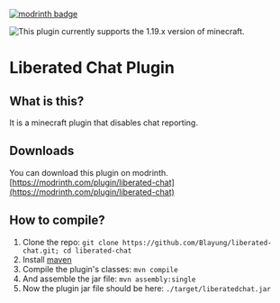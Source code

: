 [![modrinth badge](https://cdn.jsdelivr.net/npm/@intergrav/devins-badges@3/assets/cozy/available/modrinth_vector.svg)](https://modrinth.com/plugin/liberated-chat)  
  
![**This plugin currently supports the 1.19.x version of minecraft.**](https://img.shields.io/static/v1?label=SUPPORTED%20MINECRAFT%20VERSIONS&message=1.19%20|%201.19.1%20|%201.19.2%20|%201.19.3%20|%201.19.4&color=yellowgreen&style=for-the-badge)
# Liberated Chat Plugin
## What is this?
It is a minecraft plugin that disables chat reporting.

## Downloads
You can download this plugin on modrinth. [https://modrinth.com/plugin/liberated-chat](https://modrinth.com/plugin/liberated-chat)

## How to compile?
1. Clone the repo: `git clone https://github.com/Blayung/liberated-chat.git; cd liberated-chat`
2. Install [maven](https://maven.apache.org/download.cgi)
3. Compile the plugin's classes: `mvn compile`
4. And assemble the jar file: `mvn assembly:single`
5. Now the plugin jar file should be here: `./target/liberatedchat.jar`
